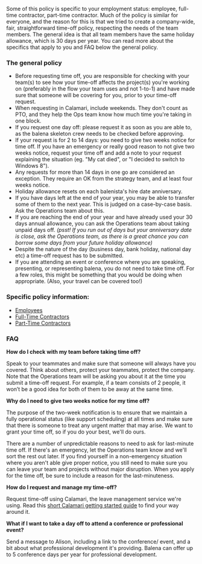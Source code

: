 Some of this policy is specific to your employment status: employee, full-time contractor, part-time contractor. Much of the policy is similar for everyone, and the reason for this is that we tried to create a company-wide, fair, straightforward time-off policy, respecting the needs of the team members. The general idea is that all team members have the same holiday allowance, which is 30 days per year. You can read more about the specifics that apply to you and FAQ below the general policy.

### The general policy
* Before requesting time off, you are responsible for checking with your team(s) to see how your time-off affects the project(s) you're working on (preferably in the flow your team uses and not 1-to-1) and have made sure that someone will be covering for you, prior to your time-off request.
* When requesting in Calamari, include weekends. They don't count as PTO, and they help the Ops team know how much time you're taking in one block.
* If you request one day off: please request it as soon as you are able to, as the balena skeleton crew needs to be checked before approving. 
* If your request is for 2 to 14 days: you need to give two weeks notice for time off. If you have an emergency or really good reason to not give two weeks notice, request your time off and add a note to your request explaining the situation (eg. "My cat died", or "I decided to switch to Windows 8").
* Any requests for more than 14 days in one go are considered an exception. They require an OK from the strategy team, and at least four weeks notice.
* Holiday allowance resets on each balenista's hire date anniversary.
* If you have days left at the end of your year, you may be able to transfer some of them to the next year. This is judged on a case-by-case basis. Ask the Operations team about this.
* If you are reaching the end of your year and have already used your 30 days annual allowance, you can ask the Operations team about taking unpaid days off. _(psst! If you run out of days but your anniversary date is close, ask the Operations team, as there is a great chance you can borrow some days from your future holiday allowance)_
* Despite the nature of the day (business day, bank holiday, national day etc) a time-off request has to be submitted.
* If you are attending an event or conference where you are speaking, presenting, or representing balena, you do not need to take time off. For a few roles, this might be something that you would be doing when appropriate. (Also, your travel can be covered too!)

### Specific policy information:
* [Employees](https://github.com/resin-io/hq/wiki/Employees-(time-off))
* [Full-Time Contractors](https://github.com/resin-io/hq/wiki/Full-time-contractors)
* [Part-Time Contractors](https://github.com/resin-io/hq/wiki/Part-time-contractors)

### FAQ
**How do I check with my team before taking time off?**

Speak to your teammates and make sure that someone will always have you covered. Think about others, protect your teammates, protect the company. Note that the Operations team will be asking you about it at the time you submit a time-off request. For example, if a team consists of 2 people, it won’t be a good idea for both of them to be away at the same time. 

**Why do I need to give two weeks notice for my time off?**

The purpose of the two-week notification is to ensure that we maintain a fully operational status (like support scheduling) at all times and make sure that there is someone to treat any urgent matter that may arise. We want to grant your time off, so if you do your best, we'll do ours.

There are a number of unpredictable reasons to need to ask for last-minute time off. If there's an emergency, let the Operations team know and we'll sort the rest out later. If you find yourself in a non-emergency situation where you aren't able give proper notice, you still need to make sure you can leave your team and projects without major disruption. When you apply for the time off, be sure to include a reason for the last-minuteness.


**How do I request and manage my time-off?**

Request time-off using Calamari, the leave management service we're using. Read this [short Calamari getting started guide](https://docs.google.com/a/resin.io/document/d/1tSKx8T78QFJMOzXrqIKcN7lwEPM41VbBG7B_ILEOkBQ/edit?usp=sharing) to find your way around it.

**What if I want to take a day off to attend a conference or professional event?**

Send a message to Alison, including a link to the conference/ event, and a bit about what professional development it's providing. Balena can offer up to 5 conference days per year for professional development. 
